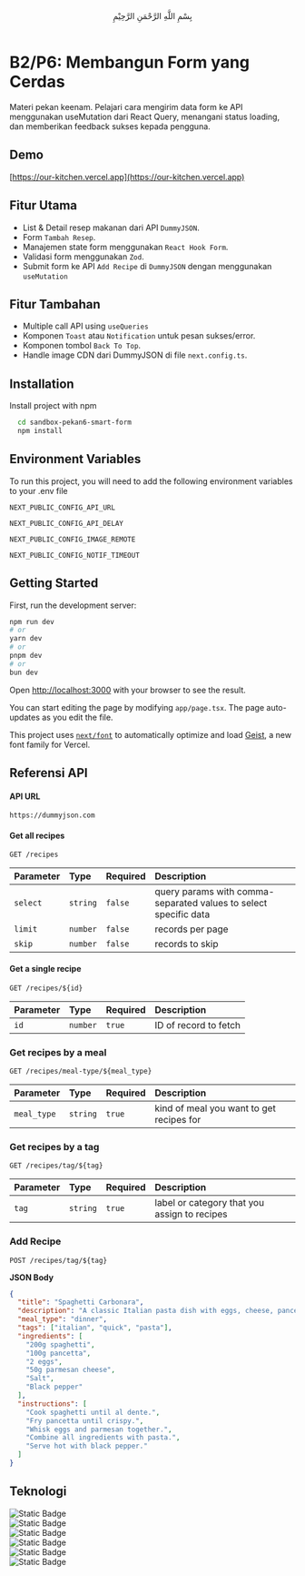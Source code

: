 <center>بِسْمِ اللَّهِ الرَّحْمَنِ الرَّحِيْمِ</center>
<br />

# B2/P6: Membangun Form yang Cerdas

Materi pekan keenam. Pelajari cara mengirim data form ke API menggunakan useMutation dari React Query, menangani status loading, dan memberikan feedback sukses kepada pengguna.

## Demo

[https://our-kitchen.vercel.app](https://our-kitchen.vercel.app)

## Fitur Utama

- List & Detail resep makanan dari API `DummyJSON`.
- Form `Tambah Resep`.
- Manajemen state form menggunakan `React Hook Form`.
- Validasi form menggunakan `Zod`.
- Submit form ke API `Add Recipe` di `DummyJSON` dengan menggunakan `useMutation`

## Fitur Tambahan

- Multiple call API using `useQueries`
- Komponen `Toast` atau `Notification` untuk pesan sukses/error.
- Komponen tombol `Back To Top`.
- Handle image CDN dari DummyJSON di file `next.config.ts`.

## Installation

Install project with npm

```bash
  cd sandbox-pekan6-smart-form
  npm install
```

## Environment Variables

To run this project, you will need to add the following environment variables to your .env file

`NEXT_PUBLIC_CONFIG_API_URL`

`NEXT_PUBLIC_CONFIG_API_DELAY`

`NEXT_PUBLIC_CONFIG_IMAGE_REMOTE`

`NEXT_PUBLIC_CONFIG_NOTIF_TIMEOUT`

## Getting Started

First, run the development server:

```bash
npm run dev
# or
yarn dev
# or
pnpm dev
# or
bun dev
```

Open [http://localhost:3000](http://localhost:3000) with your browser to see the result.

You can start editing the page by modifying `app/page.tsx`. The page auto-updates as you edit the file.

This project uses [`next/font`](https://nextjs.org/docs/app/building-your-application/optimizing/fonts) to automatically optimize and load [Geist](https://vercel.com/font), a new font family for Vercel.

## Referensi API

#### API URL

```http
https://dummyjson.com
```

#### Get all recipes

```http
GET /recipes
```

| Parameter | Type     | Required | Description                                                      |
| :-------- | :------- | :------- | :--------------------------------------------------------------- |
| `select`  | `string` | `false`  | query params with comma-separated values to select specific data |
| `limit`   | `number` | `false`  | records per page                                                 |
| `skip`    | `number` | `false`  | records to skip                                                  |

#### Get a single recipe

```http
GET /recipes/${id}
```

| Parameter | Type     | Required | Description           |
| :-------- | :------- | :------- | :-------------------- |
| `id`      | `number` | `true`   | ID of record to fetch |

### Get recipes by a meal

```http
GET /recipes/meal-type/${meal_type}
```

| Parameter   | Type     | Required | Description                              |
| :---------- | :------- | :------- | :--------------------------------------- |
| `meal_type` | `string` | `true`   | kind of meal you want to get recipes for |

### Get recipes by a tag

```http
GET /recipes/tag/${tag}
```

| Parameter | Type     | Required | Description                                  |
| :-------- | :------- | :------- | :------------------------------------------- |
| `tag`     | `string` | `true`   | label or category that you assign to recipes |

### Add Recipe

```http
POST /recipes/tag/${tag}
```

**JSON Body**

```json
{
  "title": "Spaghetti Carbonara",
  "description": "A classic Italian pasta dish with eggs, cheese, pancetta, and pepper.",
  "meal_type": "dinner",
  "tags": ["italian", "quick", "pasta"],
  "ingredients": [
    "200g spaghetti",
    "100g pancetta",
    "2 eggs",
    "50g parmesan cheese",
    "Salt",
    "Black pepper"
  ],
  "instructions": [
    "Cook spaghetti until al dente.",
    "Fry pancetta until crispy.",
    "Whisk eggs and parmesan together.",
    "Combine all ingredients with pasta.",
    "Serve hot with black pepper."
  ]
}
```

## Teknologi
![Static Badge](https://img.shields.io/badge/NextJS-v15.4.6-whitesmoke?logo=nextdotjs)<br />
![Static Badge](https://img.shields.io/badge/Tailwind%20CSS-v4.1.12-whitesmoke?logo=tailwindcss)<br />
![Static Badge](https://img.shields.io/badge/React%20Query-v5.85.3-whitesmoke?logo=reactquery)<br />
![Static Badge](https://img.shields.io/badge/React%20Hook%20Form-v7.62.0-whitesmoke?logo=reacthookform)<br />
![Static Badge](https://img.shields.io/badge/Zod-v4.0.17-whitesmoke?logo=zod)<br />
![Static Badge](https://img.shields.io/badge/Axios-v1.11.0-whitesmoke?logo=axios)<br />
